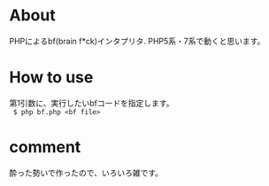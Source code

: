 # About
PHPによるbf(brain f*ck)インタプリタ.
PHP5系・7系で動くと思います。

# How to use
第1引数に、実行したいbfコードを指定します。  
``` $ php bf.php <bf file>```

# comment
酔った勢いで作ったので、いろいろ雑です。